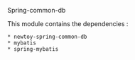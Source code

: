 Spring-common-db

This module contains the dependencies :

    * newtoy-spring-common-db
    * mybatis
    * spring-mybatis